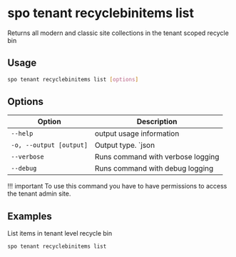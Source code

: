 # spo tenant recyclebinitems list

Returns all modern and classic site collections in the tenant scoped recycle bin

## Usage

```sh
spo tenant recyclebinitems list [options]
```

## Options

Option|Description
------|-----------
`--help`|output usage information
`-o, --output [output]`|Output type. `json|text`. Default `text`
`--verbose`|Runs command with verbose logging
`--debug`|Runs command with debug logging

!!! important
    To use this command you have to have permissions to access the tenant admin site.

## Examples

List items in tenant level recycle bin

```sh
spo tenant recyclebinitems list
```